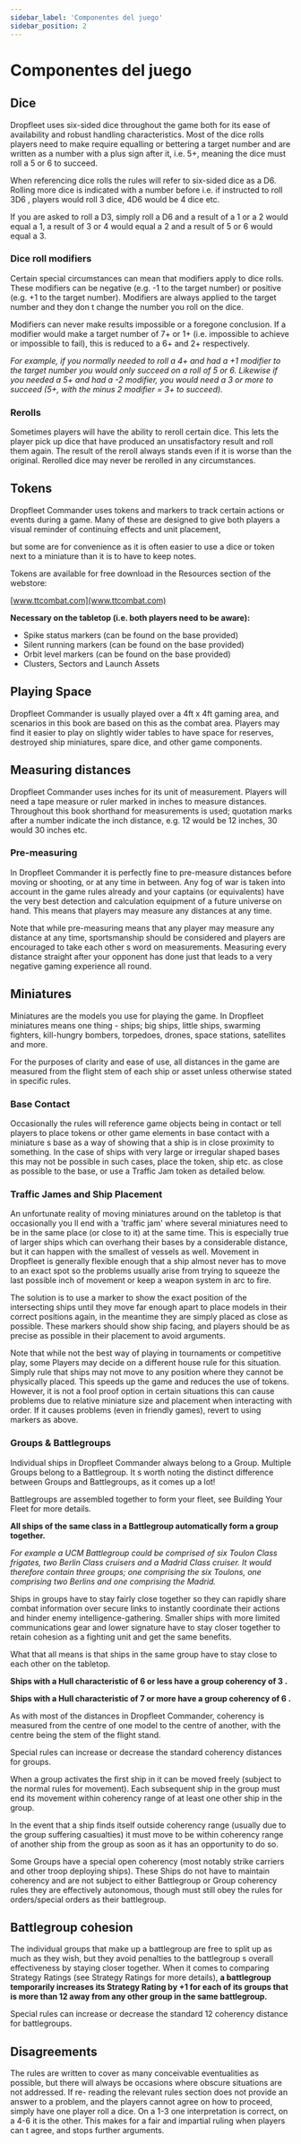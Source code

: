 ```yaml
---
sidebar_label: 'Componentes del juego'
sidebar_position: 2
---
```


# Componentes del juego

## Dice

Dropfleet uses six-sided dice throughout the game both for its ease of availability and robust handling characteristics. Most of the dice rolls players need to make require equalling or bettering a target number and are written as a number with a plus sign after it, i.e. 5+, meaning the dice must roll a 5 or 6 to succeed.

When referencing dice rolls the rules will refer to six-sided dice as a D6. Rolling more dice is indicated with a number before i.e. if instructed to  roll 3D6 , players would roll 3 dice,  4D6  would be 4 dice etc.

If you are asked to roll a D3, simply roll a D6 and a result of a 1 or a 2 would equal a 1, a result of 3 or 4 would equal a 2 and a result of 5 or 6 would equal a 3.

### Dice roll modifiers

Certain special circumstances can mean that modifiers apply to dice rolls. These modifiers can be negative (e.g. -1 to the target number) or positive (e.g. +1 to the target number). Modifiers are always applied to the target number and they don t change the number you roll on the dice.

Modifiers can never make results impossible or a foregone conclusion. If a modifier would make a target number of 7+ or 1+ (i.e. impossible to achieve or impossible to fail), this is reduced to a 6+ and 2+ respectively.

_For example, if you normally needed to roll a 4+ and had a +1 modifier to the target number you would only succeed on a roll of 5 or 6. Likewise if you needed a 5+ and had a -2 modifier, you would need a 3 or more to succeed (5+, with the minus 2 modifier = 3+ to succeed)._

### Rerolls

Sometimes players will have the ability to  reroll  certain dice. This lets the player pick up dice that have produced an unsatisfactory result and roll them again. The result of the reroll always stands even if it is worse than the original. Rerolled dice may never be rerolled in any circumstances.

## Tokens

Dropfleet Commander uses tokens and markers to track certain actions or events during a game. Many of these are designed to give both players a visual reminder of continuing effects and unit placement,

but some are for convenience as it is often easier to use a dice or token next to a miniature than it is to have to keep notes.

Tokens are available for free download in the Resources section of the webstore:

[www.ttcombat.com](www.ttcombat.com)

**Necessary on the tabletop (i.e. both players need to be aware):**

* Spike  status markers (can be found on the base provided)
* Silent running markers (can be found on the base provided)
* Orbit level markers (can be found on the base provided)
* Clusters, Sectors and Launch Assets

## Playing Space

Dropfleet Commander is usually played over a 4ft x 4ft gaming area, and scenarios in this book are based on this as the combat area. Players may find it easier to play on slightly wider tables to have space for reserves, destroyed ship miniatures, spare dice, and other game components.

## Measuring distances

Dropfleet Commander uses inches for its unit of measurement. Players will need a tape measure or ruler marked in inches to measure distances. Throughout this book shorthand for measurements is used; quotation marks after a number indicate the inch distance, e.g. 12  would be 12 inches, 30  would 30 inches etc.

### Pre-measuring

In Dropfleet Commander it is perfectly fine to pre-measure distances before moving or shooting, or at any time in between. Any  fog of war  is taken into account in the game rules already and your captains (or equivalents) have the very best detection and calculation equipment of a future universe on hand. This means that players may measure any distances at any time.

Note that while pre-measuring means that any player may measure any distance at any time, sportsmanship should be considered and players are encouraged to take each other s word on measurements. Measuring every distance straight after your opponent has done just that leads to a very negative gaming experience all round.

## Miniatures

Miniatures are the models you use for playing the game. In Dropfleet miniatures means one thing - ships; big ships, little ships, swarming fighters, kill-hungry bombers, torpedoes, drones, space stations, satellites and more.

For the purposes of clarity and ease of use, all distances in the game are measured from the flight stem of each ship or asset unless otherwise stated in specific rules.

### Base Contact

Occasionally the rules will reference game objects being  in contact  or tell players to place tokens or other game elements in  base contact  with a miniature s base as a way of showing that a ship is in close proximity to something. In the case of ships with very large or irregular shaped bases this may not be possible   in such cases, place the token, ship etc. as close as possible to the base, or use a  Traffic Jam token as detailed below.

### Traffic James and Ship Placement

An unfortunate reality of moving miniatures around on the tabletop is that occasionally you ll end with a 'traffic jam' where several miniatures need to be in the same place (or close to it) at the same time. This is especially true of larger ships which can overhang their bases by a considerable distance, but it can happen with the smallest of vessels as well. Movement in Dropfleet is generally flexible enough that a ship almost never has to move to an exact spot so the problems usually arise from trying to squeeze the last possible inch of movement or keep a weapon system in arc to fire.

The solution is to use a marker to show the exact position of the intersecting ships until they move far enough apart to place models in their correct positions again, in the meantime they are simply placed as close as possible. These markers should show ship facing, and players should be as precise as possible in their placement to avoid arguments.

Note that while not the best way of playing in tournaments or competitive play, some Players may decide on a different house rule for this situation. Simply rule that ships may not move to any position where they cannot be physically placed. This speeds up the game and reduces the use of tokens. However, it is not a fool proof option   in certain situations this can cause problems due to relative miniature size and placement when interacting with order. If it causes problems (even in friendly games), revert to using markers as above.

### Groups & Battlegroups

Individual ships in Dropfleet Commander always belong to a Group. Multiple Groups belong to a Battlegroup. It s worth noting the distinct difference between Groups and Battlegroups, as it comes up a lot!

Battlegroups are assembled together to form your fleet, see Building Your Fleet for more details.

**All ships of the same class in a Battlegroup automatically form a group together.**

_For example a UCM Battlegroup could be comprised of six Toulon Class frigates, two Berlin Class cruisers and a Madrid Class cruiser. It would therefore contain three groups; one comprising the six Toulons, one comprising two Berlins and one comprising the Madrid._

Ships in groups have to stay fairly close together so they can rapidly share combat information over secure links to instantly coordinate their actions and hinder enemy intelligence-gathering. Smaller ships with more limited communications gear and lower signature have to stay closer together to retain cohesion as a fighting unit and get the same benefits.

What that all means is that ships in the same group have to stay close to each other on the tabletop.

**Ships with a Hull characteristic of 6 or less have a group coherency of 3 .**

**Ships with a Hull characteristic of 7 or more have a group coherency of 6 .**

As with most of the distances in Dropfleet Commander, coherency is measured from the centre of one model to the centre of another, with the centre being the stem of the flight stand.

Special rules can increase or decrease the standard coherency distances for groups.

When a group activates the first ship in it can be moved freely (subject to the normal rules for movement). Each subsequent ship in the group must end its movement within coherency range of at least one other ship in the group.

In the event that a ship finds itself outside coherency range (usually due to the group suffering casualties) it must move to be within coherency range of another ship from the group as soon as it has an opportunity to do so.

Some Groups have a special open coherency (most notably strike carriers and other troop deploying ships). These Ships do not have to maintain coherency and are not subject to either Battlegroup or Group coherency rules   they are effectively autonomous, though must still obey the rules for orders/special orders as their battlegroup.

## Battlegroup cohesion

The individual groups that make up a battlegroup are free to split up as much as they wish, but they avoid penalties to the battlegroup s overall effectiveness by staying closer together. When it comes to comparing Strategy Ratings (see Strategy Ratings for more details), **a battlegroup temporarily increases its Strategy Rating by +1 for each of its groups that is more than 12  away from any other group in the same battlegroup.**

Special rules can increase or decrease the standard 12  coherency distance for battlegroups.

## Disagreements

The rules are written to cover as many conceivable eventualities as possible, but there will always be occasions where obscure situations are not addressed. If re- reading the relevant rules section does not provide an answer to a problem, and the players cannot agree on how to proceed, simply have one player roll a dice. On a 1-3 one interpretation is correct, on a 4-6 it is the other. This makes for a fair and impartial ruling when players can t agree, and stops further arguments.
